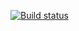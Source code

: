 [![Build status](https://ci.appveyor.com/api/projects/status/avyn4orh49088y1i?svg=true)](https://ci.appveyor.com/project/Nolldor1/postmanecho-qa51)